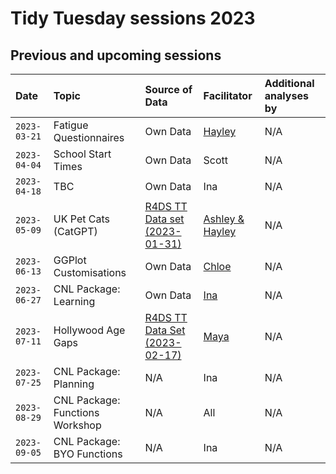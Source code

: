 # Tidy Tuesday sessions 2023

## Previous and upcoming sessions

| Date | Topic | Source of Data | Facilitator | Additional analyses by |
| :--- | :--- | :--- | :--- | :--- |
| `2023-03-21` | Fatigue Questionnaires | Own Data | [Hayley](./2023-03-21/2023-03-21_fatigue-questionnaires_HC.md) | N/A |
| `2023-04-04` | School Start Times | Own Data | Scott | N/A |
| `2023-04-18` | TBC | Own Data | Ina | N/A |
| `2023-05-09` | UK Pet Cats (CatGPT) | [R4DS TT Data set (2023-01-31)](https://github.com/rfordatascience/tidytuesday/blob/master/data/2023/2023-01-31/readme.md) | [Ashley & Hayley](./2023-05-09/2023-05-09_UK%20Pet%20Cats_AP_HC.Rmd)| N/A | 
| `2023-06-13` | GGPlot Customisations | Own Data | [Chloe](./2023-05-13/2023-05-13_Craft_Figures_CD.md) | N/A |
| `2023-06-27` | CNL Package: Learning  | Own Data | [Ina](./2023-06-27/tt_lab_package_s1_2023-06-27.pdf) | N/A |
| `2023-07-11` | Hollywood Age Gaps | [R4DS TT Data Set (2023-02-17)](https://github.com/rfordatascience/tidytuesday/blob/master/data/2023/2023-02-14/readme.md) | [Maya](./2023-07-11/2023-07-11_age-gaps_MA.md) | N/A |
| `2023-07-25` | CNL Package: Planning  | N/A | Ina | N/A |
| `2023-08-29` | CNL Package: Functions Workshop  | N/A | All | N/A |
| `2023-09-05` | CNL Package: BYO Functions  | N/A | Ina | N/A |
